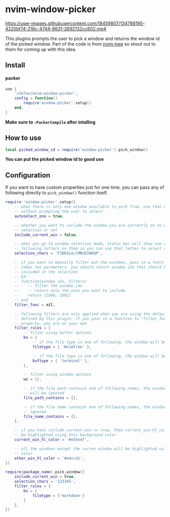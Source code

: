 # nvim-window-picker

https://user-images.githubusercontent.com/18459807/134788195-4225bf74-218c-4744-8631-2692132cc602.mp4

This plugins prompts the user to pick a window and returns the window id of the picked window.
Part of the code is from [nvim-tree](https://github.com/kyazdani42/nvim-tree.lua) so shout out to
them for coming up with this idea.

## Install

#### packer

```lua
use {
    's1n7ax/nvim-window-picker',
    config = function()
        require'window-picker'.setup()
    end,
}
```

**Make sure to `:PackerCompile` after intalling**

## How to use

```lua
local picked_window_id = require('window-picker').pick_window()
```

**You can put the picked window id to good use**

## Configuration

If you want to have custom properties just for one time, you can pass any of
following directly to `pick_window()` function itself.

```lua
require 'window-picker'.setup({
    -- when there is only one window available to pick from, use that window
    -- without prompting the user to select
    autoselect_one = true,

    -- whether you want to include the window you are currently on to window
    -- selection or not
    include_current_win = false,

    -- when you go to window selection mode, status bar will show one of
    -- following letters on them so you can use that letter to select the window
    selection_chars = 'FJDKSLA;CMRUEIWOQP',

    -- if you want to manually filter out the windows, pass in a function that
    -- takes two parameters. you should return window ids that should be
    -- included in the selection
    -- EX:-
    -- function(window_ids, filters)
    --    -- filter the window_ids
    --    -- return only the ones you want to include
    --    return {1000, 1001}
    -- end
    filter_func = nil,

    -- following filters are only applied when you are using the default filter
    -- defined by this plugin. if you pass in a function to "filter_func"
    -- property, you are on your own
    filter_rules = {
        -- filter using buffer options
        bo = {
            -- if the file type is one of following, the window will be ignored
            filetype = { 'NvimTree' },

            -- if the file type is one of following, the window will be ignored
            buftype = { 'terminal' },
        },

        -- filter using window options
        wo = {},

        -- if the file path contains one of following names, the window
        -- will be ignored
        file_path_contains = {},

        -- if the file name contains one of following names, the window will be
        -- ignored
        file_name_contains = {},
    },

    -- if you have include_current_win == true, then current_win_hl_color will
    -- be highlighted using this background color
    current_win_hl_color = '#e35e4f',

    -- all the windows except the curren window will be highlighted using this
    -- color
    other_win_hl_color = '#44cc41',
})
```

```lua
require(package_name).pick_window({
    include_current_win = true,
    selection_chars = '123345',
    filter_rules = {
        bo = {
            filetype = {'markdown'}
        }
    },
})
```
